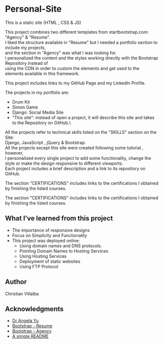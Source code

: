 # Personal-Site
This is a static site (HTML , CSS &amp; JS)

This project combines two different templates from startbootstrap.com: "Agency" & "Resume". \
I liked the structure available in "Resume" but I needed a portfolio section to include my projects,    
and the section in "Agency" was what I was looking for.       
I personalized the content and the styles working directly with the Bootstrap Repository instead of            
using the CDN in order to custom the elements and get used to the elements available in this framework.

This project includes links to my GitHub Page and my LinkedIn Profile.

The projects in my portfolio are:     
* Drum Kit    
* Simon Game     
* Django: Social Media Site     
* "This site": instead of open a project, it will describe this site and takes to the Repository on GitHub.\

All the projects refer to technical skills listed on the "SKILLS" section on the Site:\
Django, JavaScript , jQuery & Bootstrap.\
All the projects except this site were created following some tutorial , however,\
I personalized every single project to add some functionality, change the style or make the design responsive to different viewports.\
Each project includes a brief description and a link to its repository on GitHub.

The section "CERTIFICATIONS" includes links to the certifications I obtained by finishing the listed courses.

The section "CERTIFICATIONS" includes links to the certifications I obtained by finishing the listed courses.

## What I’ve learned from this project

* The importance of responsive designs  
* Focus on Simplicity and Functionality
* This project was deployed online:
    * Using domain names and DNS protocols.
    * Pointing Domain Names to Hosting Services
    * Using Hosting Services
    * Deployment of static websites
    * Using FTP Protocol


## Author

Christian Villalba

## Acknowledgments
* [Dr Angela Yu](https://www.udemy.com/course/the-complete-web-development-bootcamp/)
* [Bootstrap - Resume](https://startbootstrap.com/previews/resume)
* [Bootstrap - Agency](https://startbootstrap.com/previews/agency)
* [A simple README](https://gist.github.com/DomPizzie/7a5ff55ffa9081f2de27c315f5018afc)
